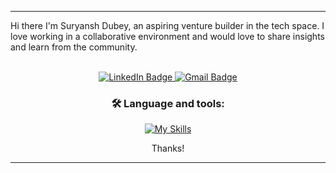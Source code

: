 <hr>

 Hi there
 I'm Suryansh Dubey, an aspiring venture builder in the tech space. I love working in a collaborative environment and would love to share insights and learn from the community.


<br> 
<div id="badges" align="center">
  <a href="https://www.linkedin.com/in/suryanshdubey0902">
    <img src="https://img.shields.io/badge/LinkedIn-blue?style=for-the-badge&logo=linkedin&logoColor=white" alt="LinkedIn Badge"/>
  </a>
  <a href="mailto:dubeysuryansh14@gmail.com">
    <img src="https://img.shields.io/badge/Gmail-red?style=for-the-badge&logo=gmail&logoColor=white" alt="Gmail Badge"/>
  </a>

  ### 🛠 Language and tools:

[![My Skills](https://skillicons.dev/icons?i=js,html,css,mysql,py,sklearn,c,anaconda)](https://skillicons.dev)

Thanks!
<hr>
</div>



<!--
**suryansh924/suryansh924** is a ✨ _special_ ✨ repository because its `README.md` (this file) appears on your GitHub profile.

Here are some ideas to get you started:

- 🔭 I’m currently working on ...
- 🌱 I’m currently learning ...
- 👯 I’m looking to collaborate on ...
- 🤔 I’m looking for help with ...
- 💬 Ask me about ...
- 📫 How to reach me: ...
- 😄 Pronouns: ...
- ⚡ Fun fact: ...
-->
